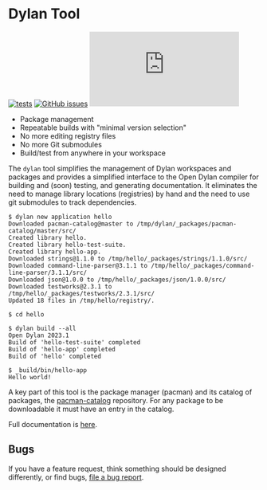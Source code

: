 # Dylan Tool

[![tests](https://github.com/dylan-lang/dylan-tool/actions/workflows/test.yaml/badge.svg)](https://github.com/dylan-lang/dylan-tool/actions/workflows/test.yaml)
[![GitHub issues](https://img.shields.io/github/issues/dylan-lang/dylan-tool?color=blue)](https://github.com/dylan-lang/dylan-tool/issues)
[![Matrix](https://img.shields.io/matrix/dylan-lang-general:matrix.org?color=blue&label=Chat%20on%20Matrix&server_fqdn=matrix.org)](https://app.element.io/#/room/#dylan-language:matrix.org)

* Package management
* Repeatable builds with "minimal version selection"
* No more editing registry files
* No more Git submodules
* Build/test from anywhere in your workspace

The `dylan` tool simplifies the management of Dylan workspaces and packages and
provides a simplified interface to the Open Dylan compiler for building and
(soon) testing, and generating documentation. It eliminates the need to manage
library locations (registries) by hand and the need to use git submodules to
track dependencies.

    $ dylan new application hello
    Downloaded pacman-catalog@master to /tmp/dylan/_packages/pacman-catalog/master/src/
    Created library hello.
    Created library hello-test-suite.
    Created library hello-app.
    Downloaded strings@1.1.0 to /tmp/hello/_packages/strings/1.1.0/src/
    Downloaded command-line-parser@3.1.1 to /tmp/hello/_packages/command-line-parser/3.1.1/src/
    Downloaded json@1.0.0 to /tmp/hello/_packages/json/1.0.0/src/
    Downloaded testworks@2.3.1 to /tmp/hello/_packages/testworks/2.3.1/src/
    Updated 18 files in /tmp/hello/registry/.

    $ cd hello

    $ dylan build --all
    Open Dylan 2023.1
    Build of 'hello-test-suite' completed
    Build of 'hello-app' completed
    Build of 'hello' completed

    $ _build/bin/hello-app
    Hello world!


A key part of this tool is the package manager (pacman) and its catalog of
packages, the [pacman-catalog](https://github.com/dylan-lang/pacman-catalog)
repository. For any package to be downloadable it must have an entry in the
catalog.

Full documentation is
[here](https://opendylan.org/package/dylan-tool).

## Bugs

If you have a feature request, think something should be designed differently, or find
bugs, [file a bug report](https://github.com/dylan-lang/dylan-tool/issues).
